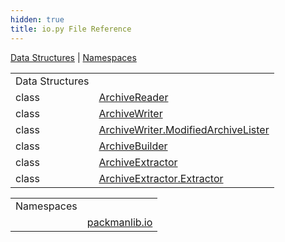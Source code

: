 ```yaml
---
hidden: true
title: io.py File Reference
---
```


[Data Structures](#nested-classes) \| [Namespaces](#namespaces)

|  |  |
|----|----|
| Data Structures |  |
| class   | <a href="classpackmanlib_1_1io_1_1_archive_reader.md">ArchiveReader</a> |
| class   | <a href="classpackmanlib_1_1io_1_1_archive_writer.md">ArchiveWriter</a> |
| class   | <a href="classpackmanlib_1_1io_1_1_archive_writer_1_1_modified_archive_lister.md">ArchiveWriter.ModifiedArchiveLister</a> |
| class   | <a href="classpackmanlib_1_1io_1_1_archive_builder.md">ArchiveBuilder</a> |
| class   | <a href="classpackmanlib_1_1io_1_1_archive_extractor.md">ArchiveExtractor</a> |
| class   | <a href="classpackmanlib_1_1io_1_1_archive_extractor_1_1_extractor.md">ArchiveExtractor.Extractor</a> |

|  |  |
|----|----|
| Namespaces |  |
|   | <a href="namespacepackmanlib_1_1io.md">packmanlib.io</a> |
